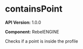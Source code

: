 # containsPoint

**API Version:** 1.0.0

**Component:** RebelENGINE

Checks if a point is inside the profile

